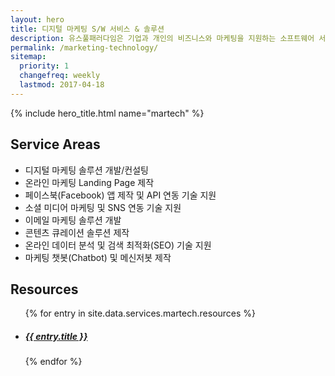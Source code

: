 ```yaml
---
layout: hero
title: 디지털 마케팅 S/W 서비스 & 솔루션
description: 유스풀패러다임은 기업과 개인의 비즈니스와 마케팅을 지원하는 소프트웨어 서비스와 솔루션을 만들고 컨설팅합니다.
permalink: /marketing-technology/
sitemap:
  priority: 1
  changefreq: weekly
  lastmod: 2017-04-18
---
```


{% include hero_title.html name="martech" %}

<div class="page-header">
  <h2>Service Areas</h2>
</div>

* 디지털 마케팅 솔루션 개발/컨설팅
* 온라인 마케팅 Landing Page 제작
* 페이스북(Facebook) 앱 제작 및 API 연동 기술 지원
* 소셜 미디어 마케팅 및 SNS 연동 기술 지원
* 이메일 마케팅 솔루션 개발
* 콘텐츠 큐레이션 솔루션 제작
* 온라인 데이터 분석 및 검색 최적화(SEO) 기술 지원
* 마케팅 챗봇(Chatbot) 및 메신저봇 제작

<div class="page-header">
  <h2>Resources</h2>
</div>

<ul id="martech-resources" class="martech resources">
{% for entry in site.data.services.martech.resources %}
  <li class="item item--{{ forloop.index }}">
    <a href="{{ entry.url }}" class="item__content" style="background-image: url({{ entry.thumb }});">
      <h5 class="title">{{ entry.title }}</h5>
    </a>
  </li>
{% endfor %}
</ul>
